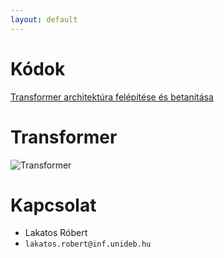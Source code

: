 ```yaml
---
layout: default
---
```


# Kódok

[Transformer architektúra felépítése és betanítása](./pages/train_transformer.md)

# Transformer

![Transformer](https://www.tensorflow.org/images/tutorials/transformer/transformer.png)

# Kapcsolat

- Lakatos Róbert
- `lakatos.robert@inf.unideb.hu`